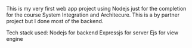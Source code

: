 This is my very first web app project using Nodejs just for the completion for the course System Integration and Architecure. This is a by partner project but I done most of the backend.

Tech stack used:
Nodejs for backend
Expressjs for server
Ejs for view engine
